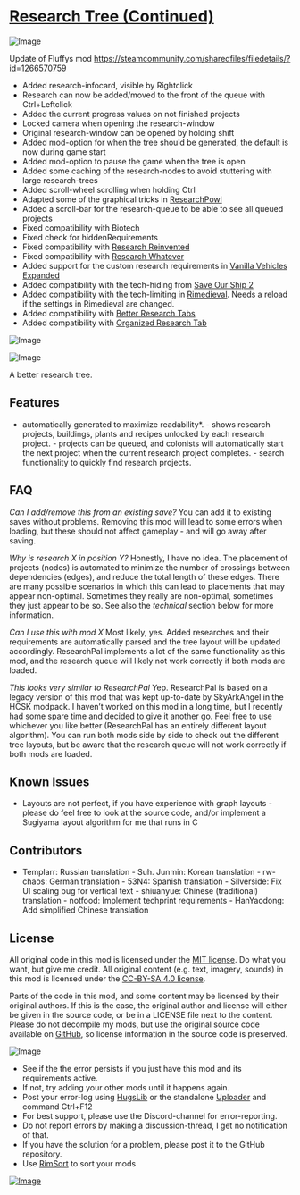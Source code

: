 # [Research Tree (Continued)](https://steamcommunity.com/sharedfiles/filedetails/?id=3030499331)

![Image](https://i.imgur.com/buuPQel.png)

Update of Fluffys mod https://steamcommunity.com/sharedfiles/filedetails/?id=1266570759

- Added research-infocard, visible by Rightclick
- Research can now be added/moved to the front of the queue with Ctrl+Leftclick
- Added the current progress values on not finished projects
- Locked camera when opening the research-window
- Original research-window can be opened by holding shift
- Added mod-option for when the tree should be generated, the default is now during game start
- Added mod-option to pause the game when the tree is open
- Added some caching of the research-nodes to avoid stuttering with large research-trees
- Added scroll-wheel scrolling when holding Ctrl
- Adapted some of the graphical tricks in [ResearchPowl](https://steamcommunity.com/sharedfiles/filedetails/?id=2877856030)
- Added a scroll-bar for the research-queue to be able to see all queued projects
- Fixed compatibility with Biotech
- Fixed check for hiddenRequirements
- Fixed compatibility with [Research Reinvented](https://steamcommunity.com/sharedfiles/filedetails/?id=2868392160)
- Fixed compatibility with [Research Whatever](https://steamcommunity.com/sharedfiles/filedetails/?id=2552092060)
- Added support for the custom research requirements in [Vanilla Vehicles Expanded](https://steamcommunity.com/workshop/filedetails/?id=3014906877)
- Added compatibility with the tech-hiding from [Save Our Ship 2](https://steamcommunity.com/sharedfiles/filedetails/?id=1909914131)
- Added compatibility with the tech-limiting in [Rimedieval](https://steamcommunity.com/sharedfiles/filedetails/?id=2516523040). Needs a reload if the settings in Rimedieval are changed.
- Added compatibility with [Better Research Tabs](https://steamcommunity.com/sharedfiles/filedetails/?id=3236847079)
- Added compatibility with [Organized Research Tab](https://steamcommunity.com/sharedfiles/filedetails/?id=2606510510)

![Image](https://i.imgur.com/pufA0kM.png)
	
![Image](https://i.imgur.com/Z4GOv8H.png)

A better research tree.

## Features

 - automatically generated to maximize readability*. - shows research projects, buildings, plants and recipes unlocked by each research project. - projects can be queued, and colonists will automatically start the next project when the current research project completes. - search functionality to quickly find research projects. 

## FAQ

*Can I add/remove this from an existing save?* You can add it to existing saves without problems. Removing this mod will lead to some errors when loading, but these should not affect gameplay - and will go away after saving.

*Why is research X in position Y?* Honestly, I have no idea. The placement of projects (nodes) is automated to minimize the number of crossings between dependencies (edges), and reduce the total length of these edges. There are many possible scenarios in which this can lead to placements that may appear non-optimal. Sometimes they really are non-optimal, sometimes they just appear to be so. See also the *technical* section below for more information.

*Can I use this with mod X* Most likely, yes. Added researches and their requirements are automatically parsed and the tree layout will be updated accordingly. ResearchPal implements a lot of the same functionality as this mod, and the research queue will likely not work correctly if both mods are loaded.

*This looks very similar to ResearchPal* Yep. ResearchPal is based on a legacy version of this mod that was kept up-to-date by SkyArkAngel in the HCSK modpack. I haven’t worked on this mod in a long time, but I recently had some spare time and decided to give it another go. Feel free to use whichever you like better (ResearchPal has an entirely different layout algorithm). You can run both mods side by side to check out the different tree layouts, but be aware that the research queue will not work correctly if both mods are loaded.

## Known Issues

 - Layouts are not perfect, if you have experience with graph layouts - please do feel free to look at the source code, and/or implement a Sugiyama layout algorithm for me that runs in C

## Contributors

 - Templarr: Russian translation - Suh. Junmin: Korean translation - rw-chaos: German translation - 53N4: Spanish translation - Silverside: Fix UI scaling bug for vertical text - shiuanyue: Chinese (traditional) translation - notfood: Implement techprint requirements - HanYaodong: Add simplified Chinese translation 

## License

All original code in this mod is licensed under the [MIT license](https://opensource.org/licenses/MIT). Do what you want, but give me credit. All original content (e.g. text, imagery, sounds) in this mod is licensed under the [CC-BY-SA 4.0 license](http://creativecommons.org/licenses/by-sa/4.0/).

Parts of the code in this mod, and some content may be licensed by their original authors. If this is the case, the original author and license will either be given in the source code, or be in a LICENSE file next to the content. Please do not decompile my mods, but use the original source code available on [GitHub](https://github.com/fluffy-mods/ResearchTree/), so license information in the source code is preserved.

![Image](https://i.imgur.com/PwoNOj4.png)



-  See if the the error persists if you just have this mod and its requirements active.
-  If not, try adding your other mods until it happens again.
-  Post your error-log using [HugsLib](https://steamcommunity.com/workshop/filedetails/?id=818773962) or the standalone [Uploader](https://steamcommunity.com/sharedfiles/filedetails/?id=2873415404) and command Ctrl+F12
-  For best support, please use the Discord-channel for error-reporting.
-  Do not report errors by making a discussion-thread, I get no notification of that.
-  If you have the solution for a problem, please post it to the GitHub repository.
-  Use [RimSort](https://github.com/RimSort/RimSort/releases/latest) to sort your mods



[![Image](https://img.shields.io/github/v/release/emipa606/ResearchTree?label=latest%20version&style=plastic&color=9f1111&labelColor=black)](https://steamcommunity.com/sharedfiles/filedetails/changelog/3030499331)
